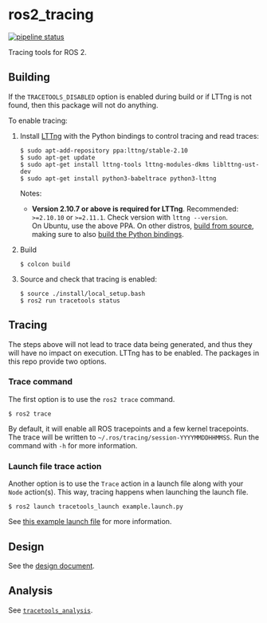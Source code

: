 # ros2_tracing

[![pipeline status](https://gitlab.com/micro-ROS/ros_tracing/ros2_tracing/badges/master/pipeline.svg)](https://gitlab.com/micro-ROS/ros_tracing/ros2_tracing/commits/master)

Tracing tools for ROS 2.

## Building

If the `TRACETOOLS_DISABLED` option is enabled during build or if LTTng is not found, then this package will not do anything.

To enable tracing:

1. Install [LTTng](https://lttng.org/docs/v2.10/#doc-ubuntu) with the Python bindings to control tracing and read traces:
    ```
    $ sudo apt-add-repository ppa:lttng/stable-2.10
    $ sudo apt-get update
    $ sudo apt-get install lttng-tools lttng-modules-dkms liblttng-ust-dev
    $ sudo apt-get install python3-babeltrace python3-lttng
    ```
    Notes:
    * **Version 2.10.7 or above is required for LTTng**. Recommended: `>=2.10.10` or `>=2.11.1`. Check version with `lttng --version`.  
       On Ubuntu, use the above PPA. On other distros, [build from source](https://lttng.org/docs/v2.10/#doc-building-from-source), making sure to also [build the Python bindings](https://github.com/lttng/lttng-tools#building).

2. Build
    ```
    $ colcon build
    ```
3. Source and check that tracing is enabled:
    ```
    $ source ./install/local_setup.bash
    $ ros2 run tracetools status
    ```

## Tracing

The steps above will not lead to trace data being generated, and thus they will have no impact on execution. LTTng has to be enabled. The packages in this repo provide two options.

### Trace command

The first option is to use the `ros2 trace` command.

```
$ ros2 trace
```

By default, it will enable all ROS tracepoints and a few kernel tracepoints. The trace will be written to `~/.ros/tracing/session-YYYYMMDDHHMMSS`. Run the command with `-h` for more information.

### Launch file trace action

Another option is to use the `Trace` action in a launch file along with your `Node` action(s). This way, tracing happens when launching the launch file.

```
$ ros2 launch tracetools_launch example.launch.py
```

See [this example launch file](./tracetools_launch/launch/example.launch.py) for more information.

## Design

See the [design document](./doc/design_ros_2.md).

## Analysis

See [`tracetools_analysis`](https://gitlab.com/micro-ROS/ros_tracing/tracetools_analysis).

